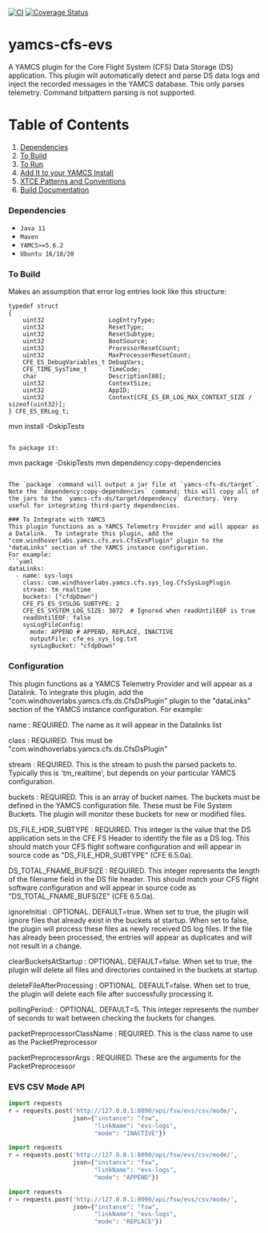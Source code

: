 [![CI](https://github.com/WindhoverLabs/yamcs-cfs-ds/actions/workflows/ci.yml/badge.svg)](https://github.com/WindhoverLabs/yamcs-cfs-ds/actions/workflows/ci.yml)
[![Coverage Status](https://coveralls.io/repos/github/WindhoverLabs/yamcs-cfs-ds/badge.svg?branch=main)](https://coveralls.io/github/WindhoverLabs/yamcs-cfs-ds?branch=main)
# yamcs-cfs-evs
A YAMCS plugin for the Core Flight System (CFS) Data Storage (DS) application.  This plugin will automatically detect and parse DS data logs and inject the recorded
messages in the YAMCS database.  This only parses telemetry.  Command bitpattern parsing is not supported.

# Table of Contents
1. [Dependencies](#dependencies)
2. [To Build](#to_build)  
3. [To Run](#to_run)
4. [Add It to your YAMCS Install](#add_it_to_yamcs)   
5. [XTCE Patterns and Conventions](#XTCE-Patterns-and-Conventions)
5. [Build Documentation](#build_documentation)


### Dependencies <a name="dependencies"></a>
- `Java 11`
- `Maven`
- `YAMCS>=5.6.2`
- `Ubuntu 16/18/20`

### To Build <a name="to_build"></a>

Makes an assumption that error log entries look like this structure:

```
typedef struct
{
    uint32                  LogEntryType;                                             
    uint32                  ResetType;                                                
    uint32                  ResetSubtype;                                             
    uint32                  BootSource;                                               
    uint32                  ProcessorResetCount;                                      
    uint32                  MaxProcessorResetCount;                                   
    CFE_ES_DebugVariables_t DebugVars;                                                
    CFE_TIME_SysTime_t      TimeCode;                                                 
    char                    Description[80];                                          
    uint32                  ContextSize;                                              
    uint32                  AppID;                                                    
    uint32                  Context[CFE_ES_ER_LOG_MAX_CONTEXT_SIZE / sizeof(uint32)]; 
} CFE_ES_ERLog_t;
```
mvn install -DskipTests
```

To package it:
```
mvn package -DskipTests
mvn dependency:copy-dependencies
```

The `package` command will output a jar file at `yamcs-cfs-ds/target`.
Note the `dependency:copy-dependencies` command; this will copy all of the jars to the `yamcs-cfs-ds/target/dependency` directory. Very useful for integrating third-party dependencies.

### To Integrate with YAMCS
This plugin functions as a YAMCS Telemetry Provider and will appear as a Datalink.  To integrate this plugin, add the
"com.windhoverlabs.yamcs.cfs.evs.CfsEvsPlugin" plugin to the "dataLinks" section of the YAMCS instance configuration. 
For example:
```yaml
dataLinks:
  - name: sys-logs
    class: com.windhoverlabs.yamcs.cfs.sys_log.CfsSysLogPlugin
    stream: tm_realtime
    buckets: ["cfdpDown"]
    CFE_FS_ES_SYSLOG_SUBTYPE: 2
    CFE_ES_SYSTEM_LOG_SIZE: 3072  # Ignored when readUntilEOF is true
    readUntilEOF: false
    sysLogFileConfig:
      mode: APPEND # APPEND, REPLACE, INACTIVE
      outputFile: cfe_es_sys_log.txt
      sysLogBucket: "cfdpDown"
```

### Configuration
This plugin functions as a YAMCS Telemetry Provider and will appear as a Datalink.  To integrate this plugin, add the
"com.windhoverlabs.yamcs.cfs.ds.CfsDsPlugin" plugin to the "dataLinks" section of the YAMCS instance configuration. 
For example:

name
:  REQUIRED.  The name as it will appear in the Datalinks list

class
:  REQUIRED.  This must be "com.windhoverlabs.yamcs.cfs.ds.CfsDsPlugin"

stream
:  REQUIRED.  This is the stream to push the parsed packets to.  Typically this is 'tm_realtime', but depends on your particular YAMCS configuration.

buckets
:  REQUIRED.  This is an array of bucket names.  The buckets must be defined in the YAMCS configuration file.  These must be File System Buckets.  The plugin will monitor these buckets for new or modified files.

DS_FILE_HDR_SUBTYPE
:  REQUIRED.  This integer is the value that the DS application sets in the CFE FS Header to identify the file as a DS log.  This should match your CFS flight software configuration and will appear in source code as "DS_FILE_HDR_SUBTYPE" (CFE 6.5.0a).

DS_TOTAL_FNAME_BUFSIZE
:  REQUIRED.  This integer represents the length of the filename field in the DS file header.  This should match your CFS flight software configuration and will appear in source code as "DS_TOTAL_FNAME_BUFSIZE" (CFE 6.5.0a).

ignoreInitial
:  OPTIONAL.  DEFAULT=true.  When set to true, the plugin will ignore files that already exist in the buckets at startup.  When set to false, the plugin will process these files as newly received DS log files.  If the file has already been processed, the entries will appear as duplicates and will not result in a change.  

clearBucketsAtStartup
:  OPTIONAL.  DEFAULT=false.  When set to true, the plugin will delete all files and directories contained in the buckets at startup.

deleteFileAfterProcessing
:  OPTIONAL.  DEFAULT=false.  When set to true, the plugin will delete each file after successfully processing it.

pollingPeriod:
:  OPTIONAL.  DEFAULT=5.  This integer represents the number of seconds to wait between checking the buckets for changes.  

packetPreprocessorClassName
:  REQUIRED.  This is the class name to use as the PacketPreprocessor 

packetPreprocessorArgs
:  REQUIRED.  These are the arguments for the PacketPreprocessor


### EVS CSV Mode API

```python
import requests
r = requests.post('http://127.0.0.1:8090/api/fsw/evs/csv/mode/',
                  json={"instance": "fsw",
                        "linkName": "evs-logs",
                        "mode": "INACTIVE"})
```
```python
import requests
r = requests.post('http://127.0.0.1:8090/api/fsw/evs/csv/mode/',
                  json={"instance": "fsw",
                        "linkName": "evs-logs",
                        "mode": "APPEND"})
```
```python
import requests
r = requests.post('http://127.0.0.1:8090/api/fsw/evs/csv/mode/',
                  json={"instance": "fsw",
                        "linkName": "evs-logs",
                        "mode": "REPLACE"})
```

